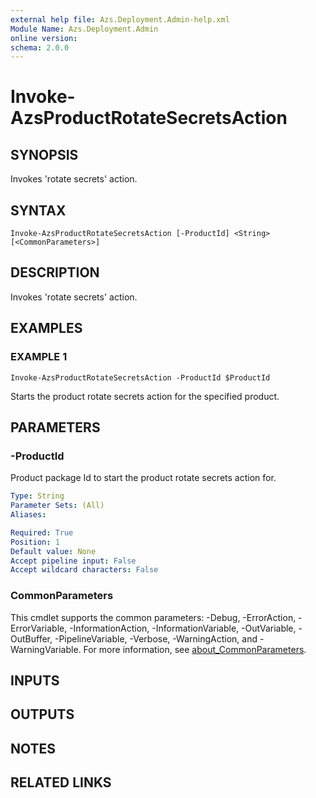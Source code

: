 ```yaml
---
external help file: Azs.Deployment.Admin-help.xml
Module Name: Azs.Deployment.Admin
online version:
schema: 2.0.0
---
```


# Invoke-AzsProductRotateSecretsAction

## SYNOPSIS
Invokes 'rotate secrets' action.

## SYNTAX

```
Invoke-AzsProductRotateSecretsAction [-ProductId] <String> [<CommonParameters>]
```

## DESCRIPTION
Invokes 'rotate secrets' action.

## EXAMPLES

### EXAMPLE 1
```
Invoke-AzsProductRotateSecretsAction -ProductId $ProductId
```

Starts the product rotate secrets action for the specified product.

## PARAMETERS

### -ProductId
Product package Id to start the product rotate secrets action for.

```yaml
Type: String
Parameter Sets: (All)
Aliases:

Required: True
Position: 1
Default value: None
Accept pipeline input: False
Accept wildcard characters: False
```

### CommonParameters
This cmdlet supports the common parameters: -Debug, -ErrorAction, -ErrorVariable, -InformationAction, -InformationVariable, -OutVariable, -OutBuffer, -PipelineVariable, -Verbose, -WarningAction, and -WarningVariable. For more information, see [about_CommonParameters](http://go.microsoft.com/fwlink/?LinkID=113216).

## INPUTS

## OUTPUTS

## NOTES

## RELATED LINKS
